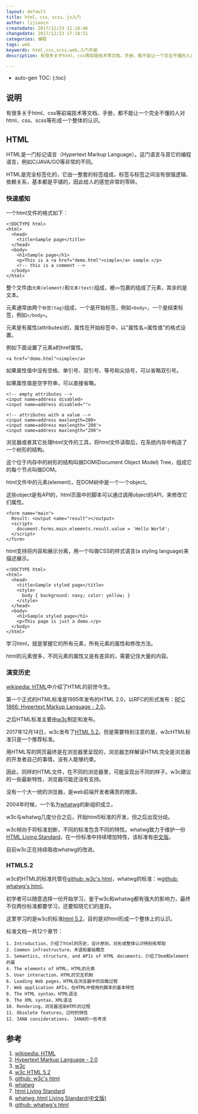 ```yaml
---
layout: default
title: html、css、scss、js入门
author: lijiaocn
createdate: 2017/12/23 11:18:46
changedate: 2017/12/23 17:18:51
categories: 编程
tags: web
keywords: html,css,scss,web,入门手册
description: 有很多关于html、css等前端技术等文档、手册，都不能让一个完全不懂的人对html、css、scss等形成一个整体的认识

---
```


* auto-gen TOC:
{:toc}

## 说明

有很多关于html、css等前端技术等文档、手册，都不能让一个完全不懂的人对html、css、scss等形成一个整体的认识。

## HTML

HTML是一门标记语言（Hypertext Markup Language）。这门语言与其它的编程语言，例如C/JAVA/GO等非常的不同。

HTML是完全标签化的，它由一整套的标签组成，标签与标签之间没有很强逻辑、依赖关系，基本都是平铺的，因此给人的感觉非常的零碎。

### 快速感知

一个html文件的格式如下：

	<!DOCTYPE html>
	<html>
	  <head>
	    <title>Sample page</title>
	  </head>
	  <body>
	    <h1>Sample page</h1>
	    <p>This is a <a href="demo.html">simple</a> sample.</p>
	    <!-- this is a comment -->
	  </body>
	</html>

整个文件由`元素(element)`和`文本(text)`组成，被`<>`包裹的组成了元素，其余的是文本。

元素通常由两个`标签(tag)`组成，一个是开始标签，例如`<body>`，一个是结束标签，例如`</body>`。

元素是有属性(attributes)的，属性在开始标签中，以"属性名=属性值"的格式设置。

例如下面设置了元素a的href属性。

	<a href="demo.html">simple</a>

如果属性值中没有空格、单引号、双引号、等号和尖括号，可以省略双引号。

如果属性值是空字符串，可以直接省略。

	<!-- empty attributes -->
	<input name=address disabled>
	<input name=address disabled="">
	
	<!-- attributes with a value -->
	<input name=address maxlength=200>
	<input name=address maxlength='200'>
	<input name=address maxlength="200">

浏览器或者其它处理html文件的工具，将html文件读取后，在系统内存中构造了一个树形的结构。

这个位于内存中的树形的结构叫做DOM(Document Object Model) Tree，组成它的每个节点叫做DOM。

html文件中的元素(element)，在DOM树中是一个一个object。

这些object是有API的，html页面中的脚本可以通过调用object的API，来修改它们属性。

	<form name="main">
	  Result: <output name="result"></output>
	  <script>
	    document.forms.main.elements.result.value = 'Hello World';
	  </script>
	</form>

html支持将内容和展示分离，用一个叫做CSS的样式语言(a styling language)来描述展示。

	<!DOCTYPE html>
	<html>
	  <head>
	    <title>Sample styled page</title>
	    <style>
	      body { background: navy; color: yellow; }
	    </style>
	  </head>
	  <body>
	    <h1>Sample styled page</h1>
	    <p>This page is just a demo.</p>
	  </body>
	</html>

学习html，就是掌握它的所有元素，所有元素的属性和修改方法。

html的元素很多，不同元素的属性又是有差异的，需要记住大量的内容。

### 演变历史

[wikipedia: HTML][1]中介绍了HTML的前世今生。

第一个正式的HTML标准是1995年发布的HTML 2.0，以RFC的形式发布：[RFC 1866: Hypertext Markup Language - 2.0][2]。

之后HTML标准主要由[w3c][3]制定和发布。

2017年12月14日，w3c发布了[HTML 5.2][4]。但是需要特别注意的是，w3cHTML标准只是一个推荐标准。

用HTML写的网页最终是在浏览器里呈现的，浏览器怎样解读HTML完全是浏览器的开发者自己的事情，没有人能够约束。

因此，同样的HTML文件，在不同的浏览器里，可能呈现出不同的样子。w3c建议的一些最新特性，浏览器可能还没有支持。

没有一个大一统的浏览器，是web前端开发者痛苦的根源。

2004年时候，一个名为[whatwg][6]的新组织成立，

w3c与whatwg几度分合之后，开始html5标准的开发，但之后出现分歧。

w3c倾向于将标准划断，不同的标准包含不同的特性。whatwg致力于维护一份[HTML Living Standard][7]，在一份标准中持续增加特性，该标准有[中文版][8]。

目前w3c正在持续吸收whatwg的改进。

### HTML5.2

w3c的HTML的标准托管在[github: w3c's html][5]，whatwg的标准：w[github: whatwg's html][9]。

初学者可以随意选择一份开始学习，鉴于w3c和whatwg都有强大的影响力，最终不仅两份标准都要学习，还要知晓它们的差异。

这里学习的是w3c的标准[html 5.2][4]，目的是对html形成一个整体上的认识。

标准文档一共12个章节：

	1. Introduction，介绍了html的历史，设计原则，对形成整体认识特别有帮助
	2. Common infrastructure，术语和基础概念
	3. Semantics, structure, and APIs of HTML documents，介绍了Dom和element的属
	4. The elements of HTML，HTML的元素
	5. User interaction，HTML的交互机制
	6. Loading Web pages，HTML在浏览器中的加载过程
	7. Web application APIs，在HTML中使用的脚本的基本特性
	8. The HTML syntax，HTML语法
	9. The XML syntax，XML语法
	10. Rendering，浏览器渲染HTMl的过程
	11. Obsolete features，过时的特性
	12. IANA considerations， IANA的一些考虑

## 参考

1. [wikipedia: HTML][1]
2. [Hypertext Markup Language - 2.0][2]
3. [w3c][3]
4. [w3c HTML 5.2][4]
5. [github: w3c's html][5]
6. [whatwg][6]
7. [html Living Standard][7]
8. [whatwg: html Living Standard(中文版)][8]
9. [github: whatwg's html][9]

[1]: https://en.wikipedia.org/wiki/HTML  "wikipedia: HTML" 
[2]: https://tools.ietf.org/html/rfc1866 " Hypertext Markup Language - 2.0"
[3]: https://www.w3.org/ "w3c"
[4]: https://www.w3.org/TR/2017/REC-html52-20171214/ "HTML 5.2"
[5]: https://github.com/w3c/html "github: w3c's html"
[6]: https://whatwg.org/ "whatwg"
[7]: https://html.spec.whatwg.org/ "whatwg: html Living Standard"
[8]: https://whatwg-cn.github.io/html/ "whatwg: html Living Standard(中文版)`"
[9]: https://github.com/whatwg/html "github: whatwg's html"
